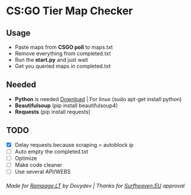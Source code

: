 # CS:GO Tier Map Checker
## Usage
- Paste maps from **CSGO poll** to maps.txt
- Remove everything from completed.txt
- Run the **start.py** and just wait
- Get you queried maps in completed.txt
## Needed
- **Python** is needed [Download](https://www.python.org/downloads/) | For linux (sudo apt-get install python)
- **Beautifulsoup** (pip install beautifulsoup4)
- **Requests** (pip install requests)
## TODO
- [x] Delay requests because scraping = autoblock ip
- [ ] Auto empty the completed.txt
- [ ] Optimize
- [ ] Make code cleaner
- [ ] Use several API/WEBS
###### Made for [Rampage.LT](https://rampage.lt/) by Dovydev | Thanks for [Surfheaven.EU](https://surfheaven.eu/) approval
